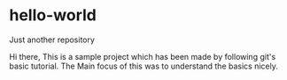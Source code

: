 # hello-world
Just another repository


Hi there,
  This is a sample project which has been made by following git's basic tutorial. The Main focus of this was to understand the basics nicely.
